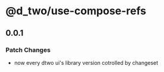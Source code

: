 # @d_two/use-compose-refs

## 0.0.1

### Patch Changes

- now every dtwo ui's library version cotrolled by changeset
